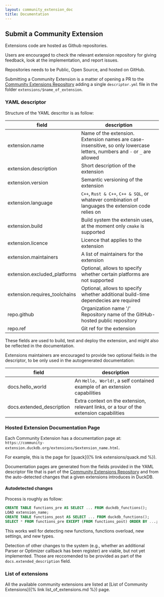 ```yaml
---
layout: community_extension_doc
title: Documentation
---
```


## Submit a Community Extension

Extensions code are hosted as Github repositories.

Users are encouraged to check the relevant extension repository for giving feedback, look at the implementation, and report issues.

Repositories needs to be Public, Open Source, and hosted on GitHub.

Submitting a Community Extension is a matter of opening a PR to the [Community Extensions Repository](https://github.com/duckdb/community-extensions) adding a single `descriptor.yml` file in the folder `extensions/$name_of_extension`.

### YAML descriptor

Structure of the YAML descritor is as follow:

| field | description |
|--|--|
| extension.name | Name of the extension. Extension names are case-insensitive, so only lowercase letters, numbers and `-` or `_` are allowed |
| extension.description |Short description of the extension | 
| extension.version | Semantic versioning of the extension |
| extension.language | `C++`, `Rust & C++`, `C++ & SQL`, or whatever combination of languages the extension code relies on |
| extension.build | Build system the extensin uses, at the moment only `cmake` is supported |
| extension.licence | Licence that applies to the extension |
| extension.maintainers | A list of maintainers for the extension |
| extension.excluded_platforms | Optional, allows to specify whether certain platforms are not supported |
| extension.requires_toolchains | Optional, allows to specify whether additional build-time dependecies are required |
| repo.github | Organization name '/' Repository name  of the GitHub-hosted public repository |
| repo.ref | Git ref for the extension |

These fields are used to build, test and deploy the extension, and might also be reflected in the documentation.

Extensions maintainers are encouraged to provide two optional fields in the descriptor, to be only used in the autogenerated documentation:

| field | description |
|--|--|
| docs.hello_world | An `Hello, World!`, a self contained example of an extension capabilities |
| docs.extended_description | Extra context on the extension, relevant links, or a tour of the extension capabilities |

### Hosted Extension Documentation Page 

Each Community Extension has a documentation page at: `https://community-extension.duckdb.org/extensions/$extension_name.html`.

For example, this is the page for [quack]({% link extensions/quack.md %}).

Documentation pages are generated from the fields provided in the YAML descriptor file that is part of the [Community Extensions Repository](https://github.com/duckdb/community-extensions) and from the auto-detected changes that a given extensions introduces in DuckDB.

#### Autodetected changes

Process is roughly as follow:

```sql
CREATE TABLE functions_pre AS SELECT ... FROM duckdb_functions();
LOAD extension_name;
CREATE TABLE functions_post AS SELECT ... FROM duckdb_functions();
SELECT * FROM functions_pre EXCEPT (FROM functions_post) ORDER BY ...;
```

This works well for detecting new functions, functions overload, new settings, and new types.

Detection of other changes to the system (e.g., whether an additional Parser or Optimizer callback has been register) are viable, but not yet implemented. Those are reccomended to be provided as part of the `docs.extended_description` field.

### List of extensions

All the available community extensions are listed at [List of Community Extensions]({% link list_of_extensions.md %}) page.
